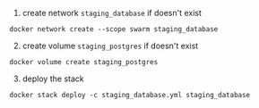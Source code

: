 1. create network `staging_database` if doesn't exist
```
docker network create --scope swarm staging_database
```

2. create volume `staging_postgres` if doesn't exist
```
docker volume create staging_postgres
```

3. deploy the stack
```
docker stack deploy -c staging_database.yml staging_database
```
